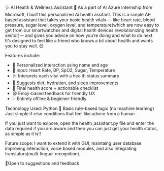 🩺 AI Health & Wellness Assistant 🤖
As a part of AI Azure internship from Microsoft, I built this personalized Ai health assitant.
This is a simple AI-based assistant that takes your basic health vitals — like heart rate, blood pressure, sugar level, oxygen level, and temperature(which are now easy to get from our smartwatches and digital health devices revolutionizing health sector)— and gives you advice on how you’re doing and what to do next.
It’s designed to feel like a friend who knows a bit about health and wants you to stay well. 😊

Features include:
- 👤 Personalized interaction using name and age  
- 🧾 Input: Heart Rate, BP, SpO2, Sugar, Temperature  
- 🩺 Interprets each vital with a health status summary  
- 🍱 Suggests diet, hydration, and sleep improvements  
- 📌 Final health score + actionable checklist  
- 😄 Emoji-based feedback for friendly UX  
- 💡 Entirely offline & beginner-friendly  

Technology Used:
Python 🐍
Basic rule-based logic (no machine learning)
Just simple if-else conditions that feel like advice from a human

If you just want to exlpore, open the health_assistant.py file and enter the data required if you are aware and then you can just get your health status, as simple as it is!!

Future scope:
I want to extend it with GUI, maintaing user database improving interaction, voice based modules, and also integrating translators(multi-lingual recognition).

🤝Open to suggestions and feedback

